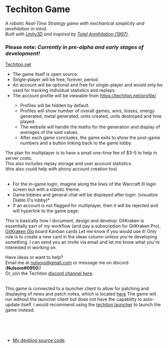 # Techiton Game
<i>A robotic Real-Time Strategy game with mechanical simplicity and annihilation in mind.</i>
<br>
*Built with [Unity3D](https://unity3d.com/) and inspired by [Total Annihilation (1997)](https://en.wikipedia.org/wiki/Total_Annihilation).* 
<br>
### Please note: <i>Currently in pre-alpha and early stages of development!</i>
[Techiton.net](https://techiton.net)

  - The game itself is open source. 
  - Single-player will be free, forever, period.
  - An account will be optional and free for single-player and would only be used for tracking individual statistics and replays.
  - The account profile will be viewable from https://techiton.net/profile/<username>
    - Profiles will be hidden by default.
    - Profiles will show number of overall games, wins, losses, energy generated, metal generated, units created, units destroyed and time played.
    - The website will handle the maths for the generation and display of averages of the said values.
    - After each game concludes, the game exits to show the post-game numbers and a button linking back to the game lobby.

The plan for multiplayer is to have a small one-time fee of $3-5 to help in server costs.<br>
This also includes replay storage and user account statistics.<br>
(this also could help with phony account creation too)<br><br>
* For the in-game login, imagine along the lines of the Warcraft III login screen but with a robotic theme.
* Game lobbies and general chat will be displayed after login. (visualize Diablo II's lobby)* 
* If an account is not flagged for multiplayer, then it will be rejected and will hyperlink to the game page.


This is basically how I document, design and develop:
GitKraken is essentially part of my workflow (and pay a subscription for GitKraken Pro).
[GitKraken Glo](https://www.gitkraken.com/glo) board Kanban cards 
Let me know if you would use it!  Only rule is to create a new card in the ideas column unless you're developing something.
I can send you an invite via email and let me know what you're interested in working on.


Have ideas or want to help? <br>
Email me at nulsoro@gmail.com or message me on discord (**Nulsoro#0950**)!<br>
Or, join the Techiton [discord channel here](https://discord.gg/eQHx4Rv).<br><br>

This game is connected to a launcher client to allow for patching and displaying of news and patch notes, which is located [here](https://github.com/jacobbetz/techiton-launcher)
The game will run without the launcher client but does not have the capability to auto-update itself.
I would recommend using the [techiton launcher](https://github.com/jacobbetz/techiton-launcher) to launch the game instead.
<br><br>

<br><br>
* [My devblog source code](https://github.com/jacobbetz/jacobbetz.github.io). <br>
